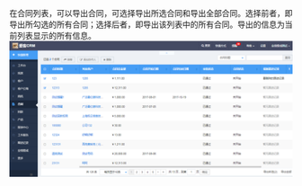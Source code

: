 在合同列表，可以导出合同，可选择导出所选合同和导出全部合同。选择前者，即导出所勾选的所有合同；选择后者，即导出该列表中的所有合同。导出的信息为当前列表显示的所有信息。![](/assets/100)

